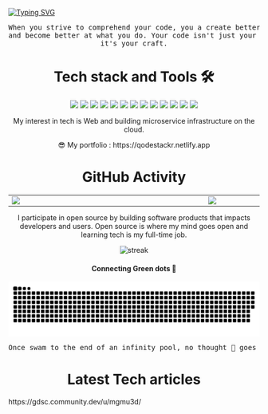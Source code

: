 <!-- ![other](./motiv.gif)
![visitors](https://visitor-badge-reloaded.herokuapp.com/badge?page_id=reactifyStudio&color=00cf00) -->
[![Typing SVG](https://readme-typing-svg.herokuapp.com?color=0C2B39&center=true&lines=Wilson+Gichuhi+%7C+A+Fullstack+Dev)](https://git.io/typing-svg)
<!-- https://readme-typing-svg.herokuapp.com/demo/ -->
 

<pre align="center">
When you strive to comprehend your code, you a create better workflow 
and become better at what you do. Your code isn't just your job anymore,
it's your craft.
</pre>
<h1 align="center"> Tech stack and Tools 🛠️</h1>
<p align="center">
<img src="https://img.shields.io/badge/node.js%20-%2343853D.svg?&style=for-the-badge&logo=node.js&logoColor=white"/> <img src="https://img.shields.io/badge/javascript%20-%23323330.svg?&style=for-the-badge&logo=javascript&logoColor=%23F7DF1E"/> <img src="https://img.shields.io/badge/typescript%20-%23007ACC.svg?&style=for-the-badge&logo=typescript&logoColor=white"/> <img src="https://img.shields.io/badge/python%20-%2314354C.svg?&style=for-the-badge&logo=python&logoColor=white"/> <img src="https://img.shields.io/badge/express.js%20-%23404d59.svg?&style=for-the-badge"/> <img src="https://img.shields.io/badge/react%20-%2320232a.svg?&style=for-the-badge&logo=react&logoColor=%2361DAFB"/> <img src="https://img.shields.io/badge/redux%20-%23593d88.svg?&style=for-the-badge&logo=redux&logoColor=white"/> <img src="https://img.shields.io/badge/tailwindcss%20-%2338B2AC.svg?&style=for-the-badge&logo=tailwind-css&logoColor=white"/>
  <img src="https://img.shields.io/badge/nestjs%20-%23E0234E.svg?&style=for-the-badge&logo=nestjs&logoColor=white" /> <img src="https://img.shields.io/badge/firebase%20-%23039BE5.svg?&style=for-the-badge&logo=firebase"/> <img src="https://img.shields.io/badge/django%20-%23092E20.svg?&style=for-the-badge&logo=django&logoColor=white"/> <img src ="https://img.shields.io/badge/postgres-%23316192.svg?&style=for-the-badge&logo=postgresql&logoColor=white"/> <img src ="https://img.shields.io/badge/MongoDB-%234ea94b.svg?&style=for-the-badge&logo=mongodb&logoColor=white"/>
</p>

<p align="center">
<!--I'm a student at Jomo Kenyatta University Of Agriculture And Technology pursuing a computer science degree.-->My interest in tech is Web and building microservice infrastructure on the cloud. 
</p>  
<p align="center"> 😎 My portfolio : https://qodestackr.netlify.app </p>

<h1 align="center"> GitHub Activity </h1>
  <table align="center">
  <tr>
      <td><img width="380px" align="left" src="https://github-readme-stats.vercel.app/api?username=Qodestackr&show_icons=true&theme=synthwave"/></td>
      <td><img width="400px" align="left" src="https://github-readme-stats.vercel.app/api/top-langs/?username=Qodestackr&hide=css,html&count_private=true&theme=synthwave&layout=compact"/></td>      
  </tr>   
</table>


<p align="center">
I participate in open source by building software products that impacts developers and users.
Open source is where my mind goes open and learning tech is my full-time job. 
  <!--<img align="right" height="270px" width="350" src="./comp.gif" />-->
 </p>
<p align="center">
  <img src="https://github-readme-streak-stats.herokuapp.com?user=Qodestackr&theme=react&ring=2BDD18&fire=DD2727&currStreakLabel=DD4D5E&sideLabels=DD636E" alt="streak" />
</p>



<!-- <img align="center" src="https://github-readme-stats.vercel.app/api/wakatime?username=Qodestackr"/> -->

<!-- [![willianrod's wakatime stats](https://github-readme-stats.vercel.app/api/wakatime?username=Qodestackr)](https://github.com/anuraghazra/github-readme-stats) -->

<!-- <p align="center">
    <h3 align="center"> GitHub is my corner of the internet</h3>
</p> -->
<p align="center">
  <h4 align="center"> Connecting Green dots 💚 </h4>
 <img align="center" src="./github-contribution-grid-snake.svg" alt="snake">
 <pre>Once swam to the end of an infinity pool, no thought 💭 goes unpublished</pre>
</p>

<!-- https://www.antstack.io/ -->
<h1 align="center">Latest Tech articles</h1>
https://gdsc.community.dev/u/mgmu3d/
